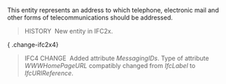 ﻿This entity represents an address to which telephone, electronic mail and other forms of telecommunications should be addressed.

> HISTORY&nbsp; New entity in IFC2x.

{ .change-ifc2x4}
> IFC4 CHANGE&nbsp; Added attribute _MessagingIDs_. Type of attribute _WWWHomePageURL_ compatibly changed from _IfcLabel_ to _IfcURIReference_.